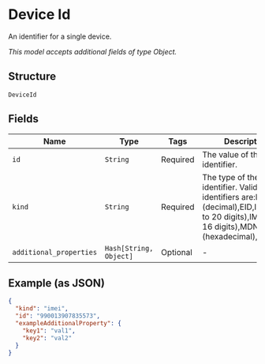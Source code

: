
# Device Id

An identifier for a single device.

*This model accepts additional fields of type Object.*

## Structure

`DeviceId`

## Fields

| Name | Type | Tags | Description |
|  --- | --- | --- | --- |
| `id` | `String` | Required | The value of the device identifier. |
| `kind` | `String` | Required | The type of the device identifier. Valid types of identifiers are:ESN (decimal),EID,ICCID (up to 20 digits),IMEI (up to 16 digits),MDN,MEID (hexadecimal),MSISDN. |
| `additional_properties` | `Hash[String, Object]` | Optional | - |

## Example (as JSON)

```json
{
  "kind": "imei",
  "id": "990013907835573",
  "exampleAdditionalProperty": {
    "key1": "val1",
    "key2": "val2"
  }
}
```

